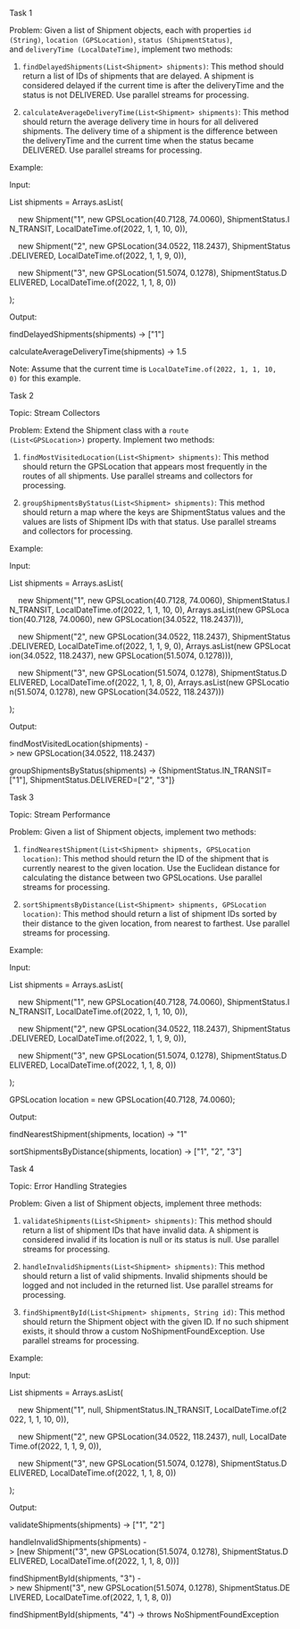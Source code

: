 Task 1

Problem: Given a list of Shipment objects, each with properties `id (String)`, `location (GPSLocation)`, `status (ShipmentStatus)`, and `deliveryTime (LocalDateTime)`, implement two methods:

1. `findDelayedShipments(List<Shipment> shipments)`: This method should return a list of IDs of shipments that are delayed. A shipment is considered delayed if the current time is after the deliveryTime and the status is not DELIVERED. Use parallel streams for processing.
    
2. `calculateAverageDeliveryTime(List<Shipment> shipments)`: This method should return the average delivery time in hours for all delivered shipments. The delivery time of a shipment is the difference between the deliveryTime and the current time when the status became DELIVERED. Use parallel streams for processing.
    

Example:

Input:

List<Shipment> shipments = Arrays.asList(

    new Shipment("1", new GPSLocation(40.7128, 74.0060), ShipmentStatus.IN_TRANSIT, LocalDateTime.of(2022, 1, 1, 10, 0)),

    new Shipment("2", new GPSLocation(34.0522, 118.2437), ShipmentStatus.DELIVERED, LocalDateTime.of(2022, 1, 1, 9, 0)),

    new Shipment("3", new GPSLocation(51.5074, 0.1278), ShipmentStatus.DELIVERED, LocalDateTime.of(2022, 1, 1, 8, 0))

);

Output:

findDelayedShipments(shipments) -> ["1"]

calculateAverageDeliveryTime(shipments) -> 1.5

Note: Assume that the current time is `LocalDateTime.of(2022, 1, 1, 10, 0)` for this example.

Task 2

Topic: Stream Collectors

Problem: Extend the Shipment class with a `route (List<GPSLocation>)` property. Implement two methods:

1. `findMostVisitedLocation(List<Shipment> shipments)`: This method should return the GPSLocation that appears most frequently in the routes of all shipments. Use parallel streams and collectors for processing.
    
2. `groupShipmentsByStatus(List<Shipment> shipments)`: This method should return a map where the keys are ShipmentStatus values and the values are lists of Shipment IDs with that status. Use parallel streams and collectors for processing.
    

Example:

Input:

List<Shipment> shipments = Arrays.asList(

    new Shipment("1", new GPSLocation(40.7128, 74.0060), ShipmentStatus.IN_TRANSIT, LocalDateTime.of(2022, 1, 1, 10, 0), Arrays.asList(new GPSLocation(40.7128, 74.0060), new GPSLocation(34.0522, 118.2437))),

    new Shipment("2", new GPSLocation(34.0522, 118.2437), ShipmentStatus.DELIVERED, LocalDateTime.of(2022, 1, 1, 9, 0), Arrays.asList(new GPSLocation(34.0522, 118.2437), new GPSLocation(51.5074, 0.1278))),

    new Shipment("3", new GPSLocation(51.5074, 0.1278), ShipmentStatus.DELIVERED, LocalDateTime.of(2022, 1, 1, 8, 0), Arrays.asList(new GPSLocation(51.5074, 0.1278), new GPSLocation(34.0522, 118.2437)))

);

Output:

findMostVisitedLocation(shipments) -> new GPSLocation(34.0522, 118.2437)

groupShipmentsByStatus(shipments) -> {ShipmentStatus.IN_TRANSIT=["1"], ShipmentStatus.DELIVERED=["2", "3"]}

Task 3

Topic: Stream Performance

Problem: Given a list of Shipment objects, implement two methods:

1. `findNearestShipment(List<Shipment> shipments, GPSLocation location)`: This method should return the ID of the shipment that is currently nearest to the given location. Use the Euclidean distance for calculating the distance between two GPSLocations. Use parallel streams for processing.
    
2. `sortShipmentsByDistance(List<Shipment> shipments, GPSLocation location)`: This method should return a list of shipment IDs sorted by their distance to the given location, from nearest to farthest. Use parallel streams for processing.
    

Example:

Input:

List<Shipment> shipments = Arrays.asList(

    new Shipment("1", new GPSLocation(40.7128, 74.0060), ShipmentStatus.IN_TRANSIT, LocalDateTime.of(2022, 1, 1, 10, 0)),

    new Shipment("2", new GPSLocation(34.0522, 118.2437), ShipmentStatus.DELIVERED, LocalDateTime.of(2022, 1, 1, 9, 0)),

    new Shipment("3", new GPSLocation(51.5074, 0.1278), ShipmentStatus.DELIVERED, LocalDateTime.of(2022, 1, 1, 8, 0))

);

GPSLocation location = new GPSLocation(40.7128, 74.0060);

Output:

findNearestShipment(shipments, location) -> "1"

sortShipmentsByDistance(shipments, location) -> ["1", "2", "3"]

Task 4

Topic: Error Handling Strategies

Problem: Given a list of Shipment objects, implement three methods:

1. `validateShipments(List<Shipment> shipments)`: This method should return a list of shipment IDs that have invalid data. A shipment is considered invalid if its location is null or its status is null. Use parallel streams for processing.
    
2. `handleInvalidShipments(List<Shipment> shipments)`: This method should return a list of valid shipments. Invalid shipments should be logged and not included in the returned list. Use parallel streams for processing.
    
3. `findShipmentById(List<Shipment> shipments, String id)`: This method should return the Shipment object with the given ID. If no such shipment exists, it should throw a custom NoShipmentFoundException. Use parallel streams for processing.
    

Example:

Input:

List<Shipment> shipments = Arrays.asList(

    new Shipment("1", null, ShipmentStatus.IN_TRANSIT, LocalDateTime.of(2022, 1, 1, 10, 0)),

    new Shipment("2", new GPSLocation(34.0522, 118.2437), null, LocalDateTime.of(2022, 1, 1, 9, 0)),

    new Shipment("3", new GPSLocation(51.5074, 0.1278), ShipmentStatus.DELIVERED, LocalDateTime.of(2022, 1, 1, 8, 0))

);

Output:

validateShipments(shipments) -> ["1", "2"]

handleInvalidShipments(shipments) -> [new Shipment("3", new GPSLocation(51.5074, 0.1278), ShipmentStatus.DELIVERED, LocalDateTime.of(2022, 1, 1, 8, 0))]

findShipmentById(shipments, "3") -> new Shipment("3", new GPSLocation(51.5074, 0.1278), ShipmentStatus.DELIVERED, LocalDateTime.of(2022, 1, 1, 8, 0))

findShipmentById(shipments, "4") -> throws NoShipmentFoundException
